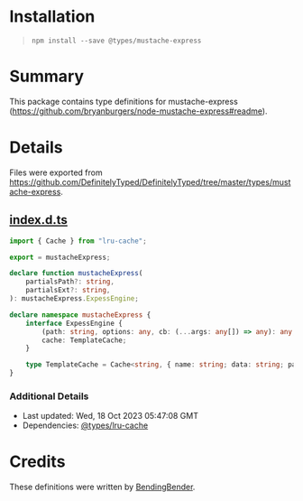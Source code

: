 # Installation
> `npm install --save @types/mustache-express`

# Summary
This package contains type definitions for mustache-express (https://github.com/bryanburgers/node-mustache-express#readme).

# Details
Files were exported from https://github.com/DefinitelyTyped/DefinitelyTyped/tree/master/types/mustache-express.
## [index.d.ts](https://github.com/DefinitelyTyped/DefinitelyTyped/tree/master/types/mustache-express/index.d.ts)
````ts
import { Cache } from "lru-cache";

export = mustacheExpress;

declare function mustacheExpress(
    partialsPath?: string,
    partialsExt?: string,
): mustacheExpress.ExpessEngine;

declare namespace mustacheExpress {
    interface ExpessEngine {
        (path: string, options: any, cb: (...args: any[]) => any): any;
        cache: TemplateCache;
    }

    type TemplateCache = Cache<string, { name: string; data: string; partials: string[] }>;
}

````

### Additional Details
 * Last updated: Wed, 18 Oct 2023 05:47:08 GMT
 * Dependencies: [@types/lru-cache](https://npmjs.com/package/@types/lru-cache)

# Credits
These definitions were written by [BendingBender](https://github.com/BendingBender).
